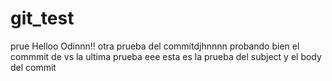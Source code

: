 # git_test
prue
Helloo Odinnn!! otra prueba del commitdjhnnnn
probando bien el commmit de vs
la ultima prueba eee
esta es la prueba del subject y el body del commit